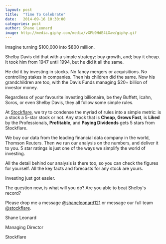 ```yaml
---
layout: post
title:  "Time To Celebrate"
date:   2014-09-16 10:30:00
categories: post
author: Shane Leonard
image: http://media.giphy.com/media/vXFb9HdE4LXaw/giphy.gif
---
```


Imagine turning $100,000 into $800 million. 

Shelby Davis did that with a simple strategy: buy growth, and; buy it cheap. It took him from 1947 until 1994, but he did it all the same. 

He did it by investing in stocks. No fancy mergers or acquisitions. No controlling stakes in companies. Then his children did the same. Now his grandchildren are too, with the Davis Funds managing $20+ billion of investor money.

Regardless of your favourite investing billionaire, be they Buffett, Icahn, Soros, or even Shelby Davis, they all follow some simple rules. 

At [Stockflare](), we try to condense the myriad of rules into a simple metric: is a stock a 5-star stock or not. Any stock that is __Cheap__, __Grows Fast__, is __Liked__ by the Professionals, __Profitable__, and __Paying Dividends__ gets 5 stars from Stockflare.

We buy our data from the leading financial data company in the world, Thomson Reuters. Then we run our analysis on the numbers, and deliver it to you. 5 star ratings is just one of the ways we simplify the world of investing.

All the detail behind our analysis is there too, so you can check the figures for yourself. All the key facts and forecasts for any stock are yours. 

Investing just got easier.

The question now, is what will you do? Are you able to beat Shelby's record?

Please drop me a message [@shaneleonard121](https://twitter.com/shaneleonard121) or message our full team [@stockflare](https://twitter.com/stockflare).

Shane Leonard

Managing Director

Stockflare